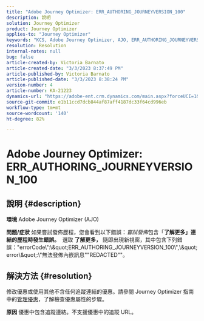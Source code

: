 ```yaml
---
title: "Adobe Journey Optimizer: ERR_AUTHORING_JOURNEYVERSION_100"
description: 說明
solution: Journey Optimizer
product: Journey Optimizer
applies-to: "Journey Optimizer"
keywords: "KCS, Adobe Journey Optimizer, AJO, ERR_AUTHORING_JOURNEYVERSION_100, 發佈歷程"
resolution: Resolution
internal-notes: null
bug: false
article-created-by: Victoria Barnato
article-created-date: "3/3/2023 8:37:49 PM"
article-published-by: Victoria Barnato
article-published-date: "3/3/2023 8:38:24 PM"
version-number: 4
article-number: KA-21223
dynamics-url: "https://adobe-ent.crm.dynamics.com/main.aspx?forceUCI=1&pagetype=entityrecord&etn=knowledgearticle&id=9098cd3d-03ba-ed11-83fe-6045bd0065b6"
source-git-commit: e1b11ccd7dcb844af87aff4187dc33f64cd996eb
workflow-type: tm+mt
source-wordcount: '140'
ht-degree: 82%

---
```


# Adobe Journey Optimizer: ERR_AUTHORING_JOURNEYVERSION_100

## 說明 {#description}

<b>環境</b>
Adobe Journey Optimizer (AJO)


<b>問題/症狀</b>
如果嘗試發佈歷程，您會看到以下錯誤：*嘗試發佈*&#x200B;包含「<b>了解更多」連結的歷程時發生錯誤。</b>  選取 <b>了解更多，</b> 隨即出現新視窗，其中包含下列錯誤：&quot;errorCode\\&quot;:\\\&quot;ERR_AUTHORING_JOURNEYVERSION_100\\&quot;,\\\&quot;error\\\&quot;:\\&quot;無法發佈內嵌訊息&quot;&quot;REDACTED&quot;&quot;。

## 解決方法 {#resolution}


修改優惠或使用其他不含任何追蹤連結的優惠。請參閱 Journey Optimizer 指南中的[管理優惠](https://experienceleague.adobe.com/docs/journey-optimizer/using/offer-decisioning/managing-offers-in-the-offer-library/configure-offers/creating-personalized-offers.html?lang=en#offer-list)，了解檢查優惠屬性的步驟。


<b>原因</b>
優惠中包含追蹤連結。不支援優惠中的追蹤 URL。
